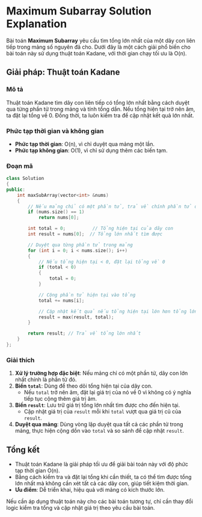 # Maximum Subarray Solution Explanation

Bài toán **Maximum Subarray** yêu cầu tìm tổng lớn nhất của một dãy con liên tiếp trong mảng số nguyên đã cho. Dưới đây là một cách giải phổ biến cho bài toán này sử dụng thuật toán Kadane, với thời gian chạy tối ưu là O(n).

## Giải pháp: Thuật toán Kadane

### Mô tả

Thuật toán Kadane tìm dãy con liên tiếp có tổng lớn nhất bằng cách duyệt qua từng phần tử trong mảng và tính tổng dần. Nếu tổng hiện tại trở nên âm, ta đặt lại tổng về 0. Đồng thời, ta luôn kiểm tra để cập nhật kết quả lớn nhất.

### Phức tạp thời gian và không gian

-   **Phức tạp thời gian**: O(n), vì chỉ duyệt qua mảng một lần.
-   **Phức tạp không gian**: O(1), vì chỉ sử dụng thêm các biến tạm.

### Đoạn mã

```cpp
class Solution
{
public:
    int maxSubArray(vector<int> &nums)
    {
        // Nếu mảng chỉ có một phần tử, trả về chính phần tử đó
        if (nums.size() == 1)
            return nums[0];

        int total = 0;          // Tổng hiện tại của dãy con
        int result = nums[0];  // Tổng lớn nhất tìm được

        // Duyệt qua từng phần tử trong mảng
        for (int i = 0; i < nums.size(); i++)
        {
            // Nếu tổng hiện tại < 0, đặt lại tổng về 0
            if (total < 0)
            {
                total = 0;
            }

            // Cộng phần tử hiện tại vào tổng
            total += nums[i];

            // Cập nhật kết quả nếu tổng hiện tại lớn hơn tổng lớn nhất
            result = max(result, total);
        }

        return result; // Trả về tổng lớn nhất
    }
};
```

### Giải thích

1. **Xử lý trường hợp đặc biệt**: Nếu mảng chỉ có một phần tử, dãy con lớn nhất chính là phần tử đó.
2. **Biến `total`**: Dùng để theo dõi tổng hiện tại của dãy con.
    - Nếu `total` trở nên âm, đặt lại giá trị của nó về 0 vì không có ý nghĩa tiếp tục cộng thêm giá trị âm.
3. **Biến `result`**: Lưu trữ giá trị tổng lớn nhất tìm được cho đến hiện tại.
    - Cập nhật giá trị của `result` mỗi khi `total` vượt qua giá trị cũ của `result`.
4. **Duyệt qua mảng**: Dùng vòng lặp duyệt qua tất cả các phần tử trong mảng, thực hiện cộng dồn vào `total` và so sánh để cập nhật `result`.

## Tổng kết

-   Thuật toán Kadane là giải pháp tối ưu để giải bài toán này với độ phức tạp thời gian O(n).
-   Bằng cách kiểm tra và đặt lại tổng khi cần thiết, ta có thể tìm được tổng lớn nhất mà không cần xét tất cả các dãy con, giúp tiết kiệm thời gian.
-   **Ưu điểm**: Dễ triển khai, hiệu quả với mảng có kích thước lớn.

Nếu cần áp dụng thuật toán này cho các bài toán tương tự, chỉ cần thay đổi logic kiểm tra tổng và cập nhật giá trị theo yêu cầu bài toán.
